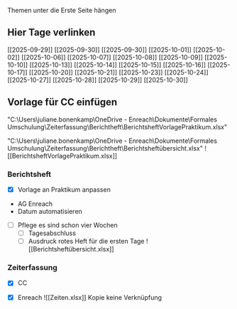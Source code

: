 Themen unter die Erste Seite hängen

## Hier Tage verlinken
[[2025-09-29]] 
[[2025-09-30]] [[2025-09-30]] [[2025-10-01]] [[2025-10-02]]
[[2025-10-06]] [[2025-10-07]] [[2025-10-08]] [[2025-10-09]] [[2025-10-10]]
[[2025-10-13]] [[2025-10-14]] [[2025-10-15]] [[2025-10-16]] [[2025-10-17]]
[[2025-10-20]] [[2025-10-21]] [[2025-10-23]] [[2025-10-24]]
[[2025-10-27]] [[2025-10-28]] [[2025-10-29]] [[2025-10-30]] 


## Vorlage für CC einfügen
"C:\Users\juliane.bonenkamp\OneDrive - Enreach\Dokumente\Formales Umschulung\Zeiterfassung\Berichtheft\BerichtsheftVorlagePraktikum.xlsx"

"C:\Users\juliane.bonenkamp\OneDrive - Enreach\Dokumente\Formales Umschulung\Zeiterfassung\Berichtheft\Berichtsheftübersicht.xlsx"
![[BerichtsheftVorlagePraktikum.xlsx]]
### Berichtsheft
- [x] Vorlage an Praktikum anpassen
- AG Enreach
- Datum automatisieren
- [ ] Pflege es sind schon vier Wochen
	- [ ] Tagesabschluss
	- [ ] Ausdruck
rotes Heft für die ersten Tage
![[Berichtsheftübersicht.xlsx]]

### Zeiterfassung
- [x] CC
- [x] Enreach
![[Zeiten.xlsx]] Kopie keine Verknüpfung


